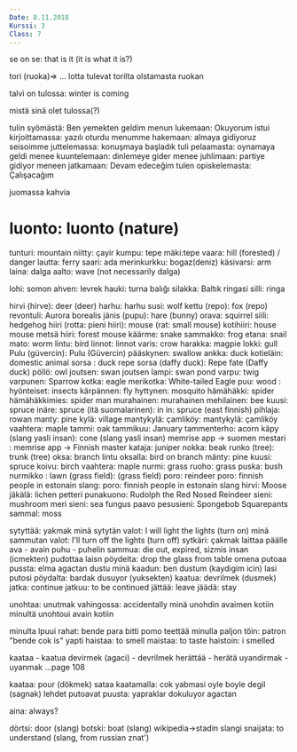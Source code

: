 ```yaml
---
Date: 8.11.2018
Kurssi: 3
Class: 7
---
```


se on se: that is it (it is what it is?)

tori (ruoka)=> ...
lotta tulevat torilta olstamasta ruokan

talvi on tulossa: winter is coming

mistä sinä olet tulossa(?)


tulin syömästä: Ben yemekten geldim
menun lukemaan: Okuyorum
istui kirjoittamassa: yazılı oturdu
menumme hakemaan: almaya gidiyoruz
seisoimme juttelemassa: konuşmaya başladık
tuli pelaamasta: oynamaya geldi
menee kuuntelemaan: dinlemeye gider
menee juhlimaan: partiye gidiyor
meneen jatkamaan: Devam edeceğim
tulen opiskelemasta: Çalışacağım

juomassa kahvia

# luonto: luonto (nature)

tunturi: mountain
niitty: çayir
kumpu: tepe
mäki:tepe
vaara: hill (forested) / danger
lautta: ferry
saari: ada
merinkurkku: bogaz(deniz)
käsivarsi: arm
laina: dalga
aalto: wave (not necessarily dalga)

lohi: somon
ahven: levrek
hauki: turna balığı
silakka: Baltık ringasi
silli: ringa

hirvi (hirve): deer (deer)
harhu: harhu
susi: wolf
kettu (repo): fox (repo)
revontuli: Aurora borealis
jänis (pupu): hare (bunny)
orava: squirrel
siili: hedgehog
hiiri (rotta: pieni hiiri): mouse (rat: small mouse)
kotihiiri: house mouse
metsä hiiri: forest mouse
käärme: snake
sammakko: frog
etana: snail
mato: worm
lintu: bird
linnot: linnot
varis: crow
harakka: magpie
lokki: gull
Pulu (güvercin): Pulu (Güvercin)
pääskynen: swallow
ankka: duck
kotieläin: domestic animal
sorsa : duck
repe sorsa (daffy duck): Repe fate (Daffy duck)
pöllö: owl
joutsen: swan
joutsen lampi: swan pond
varpu: twig
varpunen: Sparrow
kotka: eagle
merikotka: White-tailed Eagle
puu: wood
: 
hyönteiset: insects
kärpännen: fly
hyttynen: mosquito
hämähäkki: spider
hämähäkkimies: spider man
murahainen: murahainen
mehilainen: bee
kuusi: spruce
inäre: spruce (itä suomalarinen): in in: spruce (east finnish)
pihlaja: rowan
manty: pine
kylä: village
mantykylä: çamliköy: mantykylä: çamliköy
vaahtera: maple
tammi: oak
tammikuu: January
tammenterho: acorn
käpy (slang yasli insan): cone (slang yasli insan)
memrise app -> suomen mestari : memrise app -> Finnish master
kataja: juniper
nokka: beak
runko (tree): trunk (tree)
oksa: branch
lintu oksalla: bird on branch
mänty: pine
kuusi: spruce
koivu: birch
vaahtera: maple
nurmi: grass
ruoho: grass
puska: bush
nurmikko : lawn
(grass field): (grass field)
poro: reindeer
poro: finnish people in estonain slang: poro: finnish people in estonain slang
hirvi: Moose
jäkälä: lichen
petteri punakuono: Rudolph the Red Nosed Reindeer
sieni: mushroom
meri sieni: sea fungus
paavo pesusieni: Spongebob Squarepants
sammal: moss


sytyttää: yakmak
minä sytytän valot: I will light the lights (turn on)
minä sammutan valot: I'll turn off the lights (turn off)
sytkäri: çakmak
laittaa päälle
ava - avain
puhu - puhelin
sammua: die out, expired, sizmis insan (icmekten)
pudottaa laisn pöydelta: drop the glass from table
omena putoaa pussta: elma agactan dustu
minä kaadun: ben dustum (kaydigim icin)
lasi putosi pöydalta: bardak dusuyor (yuksekten)
kaatua: devrilmek (dusmek)
jatka: continue
jatkuu: to be continued
jättää: leave
jäädä: stay

unohtaa: unutmak
vahingossa: accidentally
minä unohdin avaimen kotiin
minultä unohtoui avain kotiin

minulta lpuui rahat: bende para bitti
pomo teettää minulla paljon töin: patron "bende cok is" yapti
haistaa: to smell
maistaa: to taste
haistoin: i smelled

kaataa - kaatua
devirmek (agaci) - devrilmek
herättää - herätä
uyandirmak - uyanmak
...page 108


kaataa: pour (dökmek)
sataa kaatamalla: cok yabmasi oyle boyle degil (sagnak)
lehdet putoavat puusta: yapraklar dokuluyor agactan

aina: always?

dörtsi: door (slang)
botski: boat (slang)
wikipedia->stadin slangi
snaijata: to understand (slang, from russian znat')